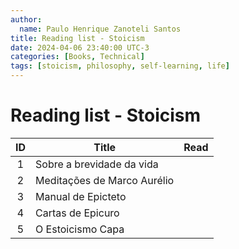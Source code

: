 ```yaml
---
author:
  name: Paulo Henrique Zanoteli Santos
title: Reading list - Stoicism
date: 2024-04-06 23:40:00 UTC-3
categories: [Books, Technical]
tags: [stoicism, philosophy, self-learning, life]
---
```


# Reading list - Stoicism

| ID  | Title                       | Read |
|:---:| --------------------------- |:----:|
| 1   | Sobre a brevidade da vida   |      |
| 2   | Meditações de Marco Aurélio |      |
| 3   | Manual de Epicteto          |      |
| 4   | Cartas de Epicuro           |      |
| 5   | O Estoicismo Capa           |      |
